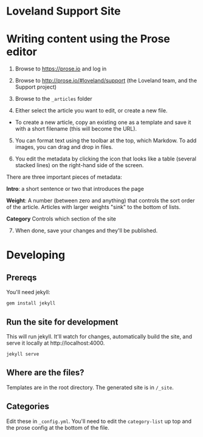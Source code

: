 # Loveland Support Site

# Writing content using the Prose editor

1. Browse to https://prose.io and log in

2. Browse to http://prose.io/#loveland/support (the Loveland team, and the Support project)

3. Browse to the `_articles` folder

4. Either select the article you want to
edit, or create a new file. 

  * To create a new article, copy an existing
  one as a template and save it with a short filename (this will become the URL).

5. You can format text using the toolbar at the top, which 
Markdow. To add images, you can drag and drop in files.

6. You edit the metadata by clicking the icon that looks like a table (several
stacked lines) on the right-hand side of the screen.

There are three important pieces of metadata:

**Intro**: a short sentence or two that introduces the page

**Weight**: A number (between zero and anything) that controls the sort order
of the article. Articles with larger weights "sink" to the bottom of lists.

**Category**
Controls which section of the site

7. When done, save your changes and they'll be published.


# Developing

## Prereqs

You'll need jekyll:

```gem install jekyll```

## Run the site for development

This will run jekyll. It'll watch for changes, automatically build the site,
and serve it locally at http://localhost:4000.

```jekyll serve```

## Where are the files?

Templates are in the root directory. The generated site is in `/_site`.

## Categories

Edit these in `_config.yml`. You'll need to edit the `category-list` up top and
the  prose config at the bottom of the file.
